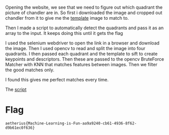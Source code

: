 Opening the website, we see that we need to figure out which quadrant the picture of chandler are in.
So first i downloaded the image and cropped out chandler from it to give me the [template](./chandler.jpg) image to match to.

Then I made a script to automatically detect the quadrants and pass it as an array to the input. It keeps doing this until it gets the flag

I used the selenium webdriver to open the link in a browser and download the image.
Then I used opencv to read and split the image into four quadrants. I then passed each quadrant and the template to sift to create keypoints and descriptors. Then these are passed to the opencv BruteForce Matcher with KNN that matches features between images. Then we filter the good matches only.

I found this gives me perfect matches every time.

The [script](./automate.py)

# Flag

`aetherius{Machine-Learning-is-Fun-aa9a9240-cb61-4936-8f62-d9b61ec0f636}`
